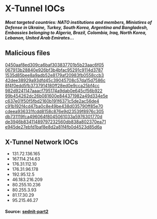 # X-Tunnel IOCs    

##### Most targeted countries: NATO institutions and members, Ministires of Defense in Ukraine, Turkey, South Korea, Argentina and Bangladesh, Embassies belonging to Algeria, Brazil, Colombia, Iraq, North Korea, Lebanon, United Arab Emirates...  

## Malicious files 

[0450aaf8ed309ca6baf303837701b5b23aac6f05](https://www.virustotal.com/en/file/566ab945f61be016bfd9e83cc1b64f783b9b8deb891e6d504d3442bc8281b092/analysis/)  
[067913b28840e926bf3b4bfac95291c9114d3787](https://www.virustotal.com/en/file/d2a6064429754571682f475b6b67f36526f1573d846182aab3516c2637fa1e81/analysis/)  
[1535d85bee8a9adb52e8179af20983fb0558ccb3](https://www.virustotal.com/en/file/8c488b029188e3280ed3614346575a4a390e0dda002bca08c0335210a6202949/analysis/)  
[42dee38929a93dfd45c39045708c57da15d7586c](https://www.virustotal.com/en/file/a2c9041ee1918523e67dbaf1c514f98609d4dbe451ba08657653bb41946fc89d/analysis/)  
[8f4f0edd5fb3737914180ff28ed0e9cca25bf4cc](https://www.virustotal.com/en/file/1289ee3d29967f491542c0bdeff6974aad6b37932e91ff9c746fb220d5edb407/analysis/)  
[982d9241147aaacf795174a9dab0e645cf56b922](https://www.virustotal.com/en/file/c9ef265fc0a174f3033ff21b8f0274224eb7154dca97f15cba598952be2fbace/analysis/)  
[99b454262dc26b081600e844371982a49d334e5e](https://www.virustotal.com/en/file/a979c5094f75548043a22b174aa10e1f2025371bd9e1249679f052b168e194b3/analysis/)  
[c637e01f50f5fbd2160b191f6371c5de2ac56de4](https://www.virustotal.com/en/file/c6a9db52a3855d980a7f383dbe2fb70300a12b7a3a4f0a995e2ebdef769eaaca/analysis/)  
[c91b192f4cd47ba0c8e49be438d035790ff85e70](https://www.virustotal.com/en/file/1c8869abf756e77e1b6d7d0ad5ca8f1cdce1a111315c3703e212fb3db174a6d5/analysis/)  
[cdeea936331fcdd8158c876e9d23539f8976c305](https://www.virustotal.com/en/file/730a0e3daf0b54f065bdd2ca427fbe10e8d4e28646a5dc40cbcfb15e1702ed9a/analysis/)  
[db731119fca496064f8045061033a5976301770d](https://www.virustotal.com/en/file/60ee6fdca66444bdc2e4b00dc67a1b0fdee5a3cd9979815e0aab9ce6435262c6/analysis/)  
[de3946b83411489797232560db838a802370ea71](https://www.virustotal.com/en/file/4dd8ab2471337a56b431433b7e8db2a659dc5d9dc5481b4209c4cddd07d6dc2b/analysis/)  
[e945de27ebfd1baf8e8d2a81f4fb0d4523d85d6a](https://www.virustotal.com/en/file/d2e947a39714478983764b270985d2529ff682ffec9ebac792158353caf90ed3/analysis/)  

## X-Tunnel Network IOCs
* 131.72.136.165
* 167.114.214.63
* 176.31.112.10
* 176.31.96.178
* 192.95.12.5
* 46.183.216.209
* 80.255.10.236
* 80.255.3.93
* 81.17.30.29
* 95.215.46.27

#### Source: [sednit-part2](https://www.welivesecurity.com/wp-content/uploads/2016/10/eset-sednit-part-2.pdf)
